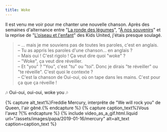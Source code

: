 ```yaml
---
title: Woke
---
```


Il est venu me voir pour me chanter une nouvelle chanson. Après des semaines d'alternance entre "[La ronde des légumes](https://www.youtube.com/watch?v=66YC1-VHhO0)", "[À nos souvenirs](https://www.youtube.com/watch?v=voQhp1K2TSk)" et la reprise de "[L'oiseau et l'enfant](https://www.youtube.com/watch?v=DQH1HlQeHdo)" des Kids United, j'étais presque soulagé.

<!-- more -->

> – … mais je me souviens pas de toutes les paroles, c'est en anglais.  
> – Tu as appris les paroles d'une chanson… en anglais ?  
> – Mais oui ! C'est rigolo ! Ça veut dire quoi "woke" ?  
> – "Woke", ça veut dire réveiller.  
> – Et "you" ? "You", c'est "tu" ou "toi". Donc je dirais "te réveiller" ou "te réveille". C'est quoi le contexte ?  
> – C'est la chanson de Oui-oui, où on tape dans les mains. C'est pour ça que ça réveille !

🎶 Oui-oui, oui-oui, woke you 🎶

{% capture alt_text%}Freddie Mercury, interprête de "We will rock you" de Queen, l'air gêné.{% endcapture %} {% capture caption_text%}Vous l'avez ?{% endcapture %} {% include video_as_a_gif.html.liquid
url="/assets/images/papa/2019-01-16/mercury"
alt=alt_text
caption=caption_text
%}
